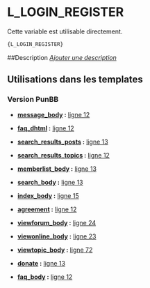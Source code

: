 # L_LOGIN_REGISTER


Cette variable est utilisable directement.

```html
{L_LOGIN_REGISTER}
```

##Description
[*Ajouter une description*](https://fa-tvars.appspot.com/var/L_LOGIN_REGISTER)

## Utilisations dans les templates

### Version PunBB

* __[message_body](../tpl/var/punbb/message_body.md#readme) :__ [ligne 12](../tpl/src/punbb/message_body.tpl#L12)

* __[faq_dhtml](../tpl/var/punbb/faq_dhtml.md#readme) :__ [ligne 12](../tpl/src/punbb/faq_dhtml.tpl#L12)

* __[search_results_posts](../tpl/var/punbb/search_results_posts.md#readme) :__ [ligne 13](../tpl/src/punbb/search_results_posts.tpl#L13)

* __[search_results_topics](../tpl/var/punbb/search_results_topics.md#readme) :__ [ligne 12](../tpl/src/punbb/search_results_topics.tpl#L12)

* __[memberlist_body](../tpl/var/punbb/memberlist_body.md#readme) :__ [ligne 13](../tpl/src/punbb/memberlist_body.tpl#L13)

* __[search_body](../tpl/var/punbb/search_body.md#readme) :__ [ligne 13](../tpl/src/punbb/search_body.tpl#L13)

* __[index_body](../tpl/var/punbb/index_body.md#readme) :__ [ligne 15](../tpl/src/punbb/index_body.tpl#L15)

* __[agreement](../tpl/var/punbb/agreement.md#readme) :__ [ligne 12](../tpl/src/punbb/agreement.tpl#L12)

* __[viewforum_body](../tpl/var/punbb/viewforum_body.md#readme) :__ [ligne 24](../tpl/src/punbb/viewforum_body.tpl#L24)

* __[viewonline_body](../tpl/var/punbb/viewonline_body.md#readme) :__ [ligne 23](../tpl/src/punbb/viewonline_body.tpl#L23)

* __[viewtopic_body](../tpl/var/punbb/viewtopic_body.md#readme) :__ [ligne 72](../tpl/src/punbb/viewtopic_body.tpl#L72)

* __[donate](../tpl/var/punbb/donate.md#readme) :__ [ligne 13](../tpl/src/punbb/donate.tpl#L13)

* __[faq_body](../tpl/var/punbb/faq_body.md#readme) :__ [ligne 12](../tpl/src/punbb/faq_body.tpl#L12)